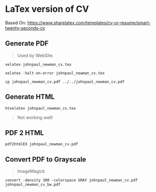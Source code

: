 
# LaTex version of CV

Based On: <https://www.sharelatex.com/templates/cv-or-resume/smart-twenty-seconds-cv>

## Generate PDF

> Used by WebSite.

~~~
xelatex johnpaul_newman_cv.tex

xelatex -halt-on-error johnpaul_newman_cv.tex
~~~

~~~
cp johnpaul_newman_cv.pdf ../../johnpaul_newman_cv.pdf
~~~

## Generate HTML

~~~
htxelatex johnpaul_newman_cv.tex
~~~

> Not working well!

## PDF 2 HTML

~~~
pdf2htmlEX johnpaul_newman_cv.pdf
~~~

## Convert PDF to Grayscale

> ImageMagick

~~~
convert -density 300 -colorspace GRAY johnpaul_newman_cv.pdf johnpaul_newman_cv_bw.pdf
~~~

